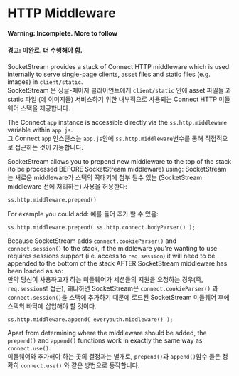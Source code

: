 # HTTP Middleware

#### Warning: Incomplete. More to follow
#### 경고: 미완료. 더 수행해야 함.

SocketStream provides a stack of Connect HTTP middleware which is used internally to serve single-page clients, asset files and static files (e.g. images) in `client/static`.  
SocketStream 은 싱글-페이지 클라이언트에게 `client/static` 안에 asset 파일들 과 static 파일 (예 이미지들) 서비스하기 위한 내부적으로 사용되는 Connect HTTP  미들웨어 스택을 제공합니다.

The Connect `app` instance is accessible directly via the `ss.http.middleware` variable within `app.js`.  
그 Connect `app` 인스턴스는 `app.js`안에 `ss.http.middleware`변수를 통해 직접적으로 접근하는 것이 가능합니다.

SocketStream allows you 
to prepend new middleware to the top of the stack (to be processed BEFORE SocketStream middleware) using:
SocketStream는 새로운 middleware가 스택의 꼭대기에 첨부 될수 있는 (SocketStream middleware 전에 처리하는) 사용을 허용한다: 

    ss.http.middleware.prepend()

For example you could add:
예를 들어 추가 할 수 있음:

    ss.http.middleware.prepend( ss.http.connect.bodyParser() );

Because SocketStream adds `connect.cookieParser()` and `connect.session()` to the stack, if the middleware you're wanting to use requires sessions support (i.e. access to `req.session`) it will need to be appended to the bottom of the stack AFTER SocketStream middleware has been loaded as so:  
만약 당신이 사용하고자 하는 미들웨어가 세션들의 지원을 요청하는 경우(즉, `req.session`로 접근), 왜냐하면 SocketStream은 `connect.cookieParser()` 과 `connect.session()`을 스택에 추가하기 때문에 로드된 SocketStream 미들웨어 후에 스택의 바닥에 삽입해야 할 것이다.  

    ss.http.middleware.append( everyauth.middleware() );

Apart from determining where the middleware should be added, the `prepend()` and `append()` functions work in exactly the same way as `connect.use()`.  
미들웨어와 추가해야 하는 곳의 결정과는 별개로, `prepend()`과  `append()`함수 들은 정확히 `connect.use()` 와 같은 방법으로 동작합니다.
